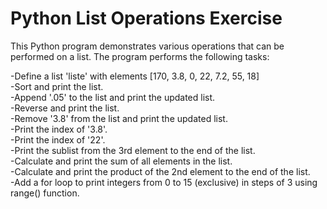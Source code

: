# Python List Operations Exercise

This Python program demonstrates various operations that can be performed on a list. The program performs the following tasks:

-Define a list 'liste' with elements [170, 3.8, 0, 22, 7.2, 55, 18]  
-Sort and print the list.  
-Append '.05' to the list and print the updated list.  
-Reverse and print the list.  
-Remove '3.8' from the list and print the updated list.  
-Print the index of '3.8'.  
-Print the index of '22'.  
-Print the sublist from the 3rd element to the end of the list.  
-Calculate and print the sum of all elements in the list.  
-Calculate and print the product of the 2nd element to the end of the list.  
-Add a for loop to print integers from 0 to 15 (exclusive) in steps of 3 using range() function.
